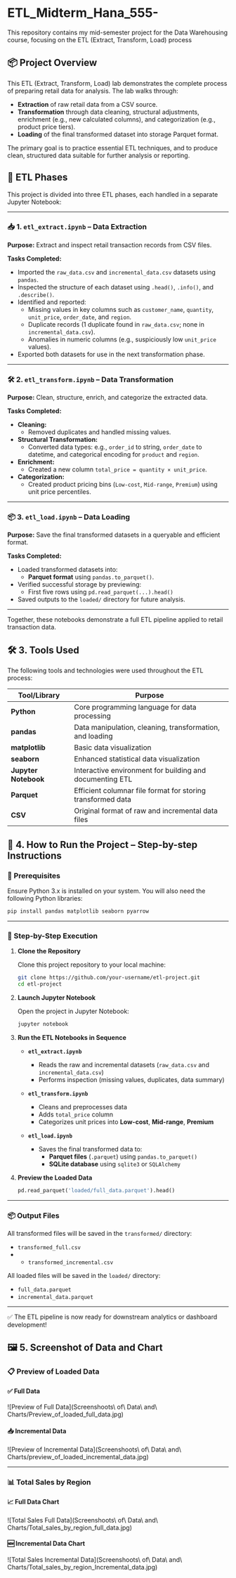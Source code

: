 # ETL_Midterm_Hana_555-
This repository contains my mid-semester project for the Data Warehousing course, focusing on the ETL (Extract, Transform, Load) process

## 📦 Project Overview 

This ETL (Extract, Transform, Load) lab demonstrates the complete process of preparing retail data for analysis. The lab walks through:

- **Extraction** of raw retail data from a CSV source.
- **Transformation** through data cleaning, structural adjustments, enrichment (e.g., new calculated columns), and categorization (e.g., product price tiers).
- **Loading** of the final transformed dataset into storage Parquet format.

The primary goal is to practice essential ETL techniques, and to produce clean, structured data suitable for further analysis or reporting.

## 🔄 ETL Phases 

This project is divided into three ETL phases, each handled in a separate Jupyter Notebook:

---

### 📥 1. `etl_extract.ipynb` – Data Extraction

**Purpose:** Extract and inspect retail transaction records from CSV files.

**Tasks Completed:**
- Imported the `raw_data.csv` and `incremental_data.csv` datasets using `pandas`.
- Inspected the structure of each dataset using `.head()`, `.info()`, and `.describe()`.
- Identified and reported:
  - Missing values in key columns such as `customer_name`, `quantity`, `unit_price`, `order_date`, and `region`.
  - Duplicate records (1 duplicate found in `raw_data.csv`; none in `incremental_data.csv`).
  - Anomalies in numeric columns (e.g., suspiciously low `unit_price` values).
- Exported both datasets for use in the next transformation phase.

---

### 🛠️ 2. `etl_transform.ipynb` – Data Transformation

**Purpose:** Clean, structure, enrich, and categorize the extracted data.

**Tasks Completed:**
- **Cleaning:**
  - Removed duplicates and handled missing values.
- **Structural Transformation:**
  - Converted data types: e.g., `order_id` to string, `order_date` to datetime, and categorical encoding for `product` and `region`.
- **Enrichment:**
  - Created a new column `total_price = quantity × unit_price`.
- **Categorization:**
  - Created product pricing bins (`Low-cost`, `Mid-range`, `Premium`) using unit price percentiles.

---

### 📦 3. `etl_load.ipynb` – Data Loading

**Purpose:** Save the final transformed datasets in a queryable and efficient format.

**Tasks Completed:**
- Loaded transformed datasets into:
  - **Parquet format** using `pandas.to_parquet()`.
- Verified successful storage by previewing:
  - First five rows using `pd.read_parquet(...).head()`
- Saved outputs to the `loaded/` directory for future analysis.

---

Together, these notebooks demonstrate a full ETL pipeline applied to retail transaction data.

## 🛠️ 3. Tools Used

The following tools and technologies were used throughout the ETL process:

| Tool/Library         | Purpose                                                      |
|----------------------|--------------------------------------------------------------|
| **Python**           | Core programming language for data processing                |
| **pandas**           | Data manipulation, cleaning, transformation, and loading     |
| **matplotlib**       | Basic data visualization                                     |
| **seaborn**          | Enhanced statistical data visualization                      |
| **Jupyter Notebook** | Interactive environment for building and documenting ETL     |
| **Parquet**          | Efficient columnar file format for storing transformed data  |
| **CSV**              | Original format of raw and incremental data files            |

## 🚀 4. How to Run the Project – Step-by-step Instructions

### 📁 Prerequisites

Ensure Python 3.x is installed on your system. You will also need the following Python libraries:

```bash
pip install pandas matplotlib seaborn pyarrow 
```
---

### 🧭 Step-by-Step Execution

1. **Clone the Repository**

   Clone this project repository to your local machine:

   ```bash
   git clone https://github.com/your-username/etl-project.git
   cd etl-project
   ```

2. **Launch Jupyter Notebook**

   Open the project in Jupyter Notebook:

   ```bash
   jupyter notebook
   ```

3. **Run the ETL Notebooks in Sequence**

   * **`etl_extract.ipynb`**
     * Reads the raw and incremental datasets (`raw_data.csv` and `incremental_data.csv`)
     * Performs inspection (missing values, duplicates, data summary)

   * **`etl_transform.ipynb`**
     * Cleans and preprocesses data
     * Adds `total_price` column
     * Categorizes unit prices into **Low-cost**, **Mid-range**, **Premium**

   * **`etl_load.ipynb`**
     * Saves the final transformed data to:
       * **Parquet files** (`.parquet`) using `pandas.to_parquet()`
       * **SQLite database** using `sqlite3` or `SQLAlchemy`

4. **Preview the Loaded Data**

     ```python
     pd.read_parquet('loaded/full_data.parquet').head()
     ```
---

### 📦 Output Files

All transformed  files will be saved in the `transformed/` directory:
* `transformed_full.csv`
* * `transformed_incremental.csv`

All loaded files will be saved in the `loaded/` directory:

* `full_data.parquet`
* `incremental_data.parquet`

---

✅ The ETL pipeline is now ready for downstream analytics or dashboard development!

## 🖼️ 5. Screenshot of Data and Chart

### 📋 Preview of Loaded Data

#### ✅ Full Data
![Preview of Full Data](Screenshoots\ of\ Data\ and\ Charts/Preview_of_loaded_full_data.jpg)

#### 📥 Incremental Data
![Preview of Incremental Data](Screenshoots\ of\ Data\ and\ Charts/preview_of_loaded_incremental_data.jpg)

---

### 📊 Total Sales by Region

#### 📈 Full Data Chart
![Total Sales Full Data](Screenshoots\ of\ Data\ and\ Charts/Total_sales_by_region_full_data.jpg)

#### 🆕 Incremental Data Chart
![Total Sales Incremental Data](Screenshoots\ of\ Data\ and\ Charts/Total_sales_by_region_Incremental_data.jpg)

